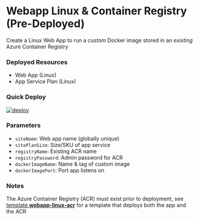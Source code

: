 # Webapp Linux & Container Registry (Pre-Deployed)
Create a Linux Web App to run a *custom* Docker image stored in an *existing* Azure Container Registry

### Deployed Resources
- Web App (Linux)
- App Service Plan (Linux)

### Quick Deploy
[![deploy](http://files.bencoleman.co.uk/img/azuredeploy.png)](https://portal.azure.com/#create/Microsoft.Template/uri/https%3A%2F%2Fraw.githubusercontent.com%2Fbenc-uk%2Fazure-arm%2Fmaster%2Fpaas-web%2Fwebapp-linux-custom%2Fazuredeploy.json)  

### Parameters
- `siteName`: Web app name (globally unique)
- `sitePlanSize`: Size/SKU of app service
- `registryName`: Existing ACR name 
- `registryPassword`: Admin password for ACR
- `dockerImageName`: Name & tag of custom image
- `dockerImagePort`: Port app listens on

### Notes
The Azure Container Registry (ACR) must exist prior to deployment, see [template **webapp-linux-acr**](../webapp-linux-acr/) for a template that deploys both the app and the ACR 